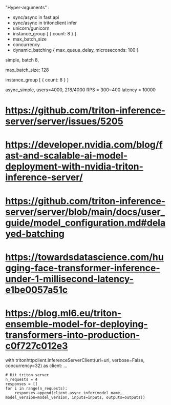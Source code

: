 "Hyper-arguments" :
- sync/async in fast api
- sync/async in tritonclient infer
- unicorn/gunicorn
- instance_group [  {    count: 8  } ]
- max_batch_size
- concurrency
- dynamic_batching {  max_queue_delay_microseconds: 100  }


simple, batch 8, 

max_batch_size: 128

instance_group [
  {
    count: 8
  }
]

 async_simple, users=4000, 218/4000
RPS = 300~400
latency = 10000


# https://github.com/triton-inference-server/server/issues/5205

# https://developer.nvidia.com/blog/fast-and-scalable-ai-model-deployment-with-nvidia-triton-inference-server/

# https://github.com/triton-inference-server/server/blob/main/docs/user_guide/model_configuration.md#delayed-batching

# https://towardsdatascience.com/hugging-face-transformer-inference-under-1-millisecond-latency-e1be0057a51c

# https://blog.ml6.eu/triton-ensemble-model-for-deploying-transformers-into-production-c0f727c012e3



with tritonhttpclient.InferenceServerClient(url=url, verbose=False, concurrency=32) as client:
    ...
    
    # Hit triton server
    n_requests = 4
    responses = []
    for i in range(n_requests):
        responses.append(client.async_infer(model_name, model_version=model_version, inputs=inputs, outputs=outputs))